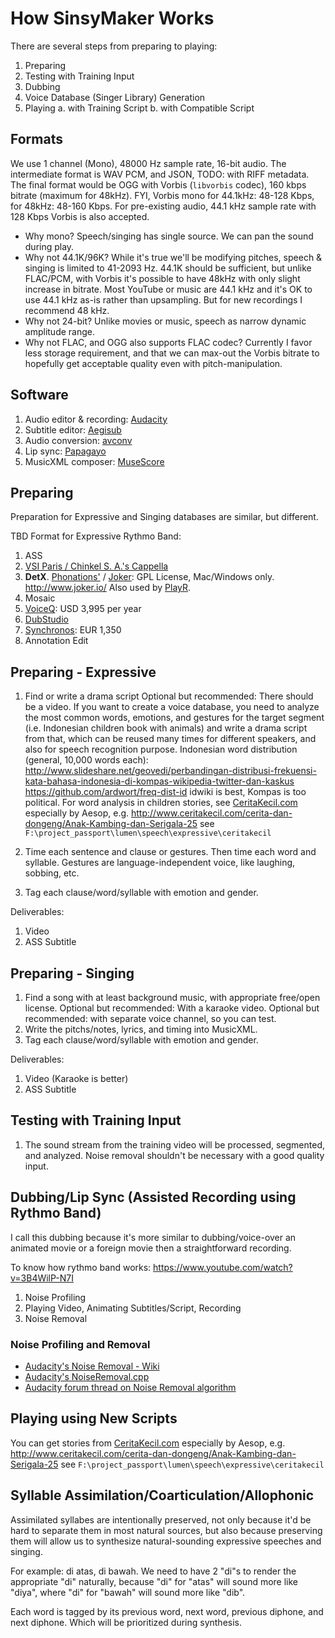 # How SinsyMaker Works

There are several steps from preparing to playing:

1. Preparing
2. Testing with Training Input
3. Dubbing
4. Voice Database (Singer Library) Generation
5. Playing
    a. with Training Script
    b. with Compatible Script

## Formats

We use 1 channel (Mono), 48000 Hz sample rate, 16-bit audio.
The intermediate format is WAV PCM, and JSON, TODO: with RIFF metadata.
The final format would be OGG with Vorbis (`libvorbis` codec), 160 kbps bitrate (maximum for 48kHz).
FYI, Vorbis mono for 44.1kHz: 48-128 Kbps, for 48kHz: 48-160 Kbps.
For pre-existing audio, 44.1 kHz sample rate with 128 Kbps Vorbis is also accepted.

* Why mono? Speech/singing has single source. We can pan the sound during play.
* Why not 44.1K/96K? While it's true we'll be modifying pitches, speech & singing is limited
  to 41-2093 Hz. 44.1K should be sufficient, but unlike FLAC/PCM, with Vorbis it's possible to have 48kHz
  with only slight increase in bitrate. Most YouTube or music are 44.1 kHz and it's OK to use 44.1 kHz
  as-is rather than upsampling. But for new recordings I recommend 48 kHz.
* Why not 24-bit? Unlike movies or music, speech as narrow dynamic amplitude range.
* Why not FLAC, and OGG also supports FLAC codec? Currently I favor less storage requirement,
  and that we can max-out the Vorbis bitrate to hopefully get acceptable quality even with pitch-manipulation.

## Software

1. Audio editor & recording: [Audacity](http://audacity.sourceforge.net/)
2. Subtitle editor: [Aegisub](http://www.aegisub.org/)
3. Audio conversion: [avconv](https://libav.org/avconv.html)
4. Lip sync: [Papagayo](http://www.lostmarble.com/papagayo/)
5. MusicXML composer: [MuseScore](http://musescore.org)

## Preparing

Preparation for Expressive and Singing databases are similar, but different.

TBD Format for Expressive Rythmo Band:

1. ASS
2. [VSI Paris / Chinkel S. A.'s Cappella](http://www.vsi-paris.tv/en/services/cappella/cappella)
3. **DetX**. [Phonations'](http://www.phonations.com/) / [Joker](https://github.com/Phonations/Joker): GPL License, Mac/Windows only.
    http://www.joker.io/
    Also used by [PlayR](https://github.com/MartinDelille/PlayR/wiki/Play'R-Rythmo-functional-specifications).
4. Mosaic
5. [VoiceQ](http://www.voiceq.com/): USD 3,995 per year
6. [DubStudio](http://www.dubstudio.com/)
7. [Synchronos](http://www.synchronos.fr/uk/): EUR 1,350
8. Annotation Edit

## Preparing - Expressive

1. Find or write a drama script
    Optional but recommended: There should be a video.
     If you want to create a voice database, you need to analyze the most common words,
     emotions, and gestures for the target segment (i.e. Indonesian children book with animals)
     and write a drama script from that, which can be reused many times for different speakers,
     and also for speech recognition purpose.
     Indonesian word distribution (general, 10,000 words each): http://www.slideshare.net/geovedi/perbandingan-distribusi-frekuensi-kata-bahasa-indonesia-di-kompas-wikipedia-twitter-dan-kaskus
     https://github.com/ardwort/freq-dist-id
     idwiki is best, Kompas is too political.
     For word analysis in children stories, see [CeritaKecil.com](http://www.ceritakecil.com/) especially
     by Aesop, e.g. http://www.ceritakecil.com/cerita-dan-dongeng/Anak-Kambing-dan-Serigala-25
     see `F:\project_passport\lumen\speech\expressive\ceritakecil`

2. Time each sentence and clause or gestures. Then time each word and syllable.
    Gestures are language-independent voice, like laughing, sobbing, etc.
3. Tag each clause/word/syllable with emotion and gender.

Deliverables:

1. Video
2. ASS Subtitle

## Preparing - Singing

1. Find a song with at least background music, with appropriate free/open license.
    Optional but recommended: With a karaoke video.
    Optional but recommended: with separate voice channel, so you can test.
2. Write the pitchs/notes, lyrics, and timing into MusicXML.
3. Tag each clause/word/syllable with emotion and gender.

Deliverables:

1. Video (Karaoke is better)
2. ASS Subtitle

## Testing with Training Input

1. The sound stream from the training video will be processed, segmented, and analyzed.
    Noise removal shouldn't be necessary with a good quality input.

## Dubbing/Lip Sync (Assisted Recording using Rythmo Band)

I call this dubbing because it's more similar to dubbing/voice-over an animated movie
or a foreign movie then a straightforward recording.

To know how rythmo band works: https://www.youtube.com/watch?v=3B4WilP-N7I

1. Noise Profiling
2. Playing Video, Animating Subtitles/Script, Recording
3. Noise Removal

### Noise Profiling and Removal

* [Audacity's Noise Removal - Wiki](http://wiki.audacityteam.org/wiki/Noise_Removal)
* [Audacity's NoiseRemoval.cpp](https://code.google.com/p/audacity/source/browse/audacity-src/trunk/src/effects/NoiseRemoval.cpp)
* [Audacity forum thread on Noise Removal algorithm](http://forum.audacityteam.org/viewtopic.php?f=46&t=73923)

## Playing using New Scripts
 
You can get stories from [CeritaKecil.com](http://www.ceritakecil.com/) especially
by Aesop, e.g. http://www.ceritakecil.com/cerita-dan-dongeng/Anak-Kambing-dan-Serigala-25
see `F:\project_passport\lumen\speech\expressive\ceritakecil`

## Syllable Assimilation/Coarticulation/Allophonic

Assimilated syllabes are intentionally preserved, not only because it'd be hard to separate them
in most natural sources, but also because preserving them will allow us to synthesize natural-sounding
expressive speeches and singing.

For example: di atas, di bawah. We need to have 2 "di"s to render the appropriate "di" naturally,
because "di" for "atas" will sound more like "diya", where "di" for "bawah" will sound more like "dib".

Each word is tagged by its previous word, next word, previous diphone, and next diphone.
Which will be prioritized during synthesis.


